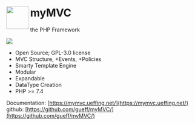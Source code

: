 # <img src="https://mymvc.ueffing.net/myMVC.png" width="60" align="left"> myMVC

the PHP Framework

<img src="https://github.com/gueff/myMVC/actions/workflows/super-linter.yml/badge.svg">

- Open Source; GPL-3.0 license
- MVC Structure, +Events, +Policies
- Smarty Template Engine
- Modular
- Expandable
- DataType Creation
- PHP >= 7.4

Documentation:  [https://mymvc.ueffing.net/](https://mymvc.ueffing.net/)  
github:  [https://github.com/gueff/myMVC/](https://github.com/gueff/myMVC/)  
